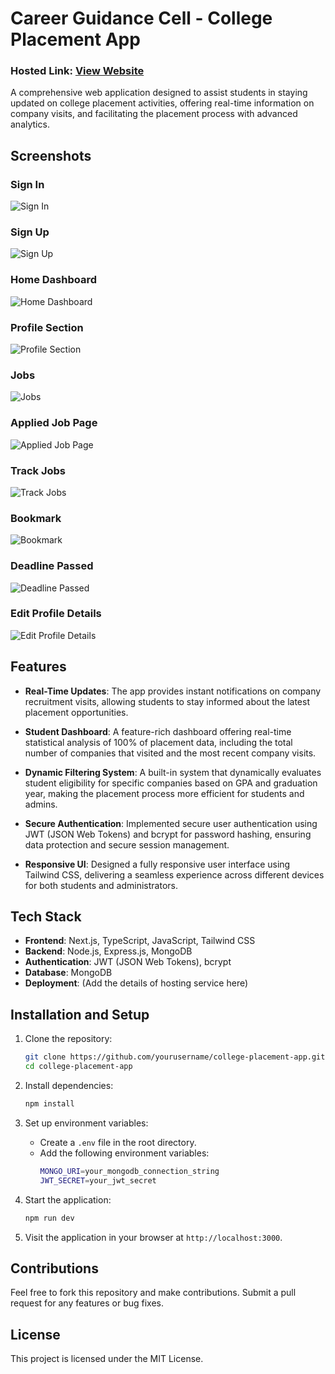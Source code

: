 # Career Guidance Cell - College Placement App

### Hosted Link: [View Website](https://cgcstudents.vercel.app/signin)

A comprehensive web application designed to assist students in staying updated on college placement activities, offering real-time information on company visits, and facilitating the placement process with advanced analytics.

## Screenshots

### Sign In
![Sign In](./screenshots/sign_in.png)

### Sign Up
![Sign Up](./screenshots/sign_up.png)

### Home Dashboard
![Home Dashboard](./screenshots/home_dashboard.png)

### Profile Section
![Profile Section](./screenshots/profile%20section.png)

### Jobs
![Jobs](./screenshots/Jobs.png)

### Applied Job Page
![Applied Job Page](./screenshots/Applied%20Job%20page.png)


### Track Jobs
![Track Jobs](./screenshots/Track%20Jobs.png)

### Bookmark
![Bookmark](./screenshots/bookmark.png)

### Deadline Passed
![Deadline Passed](./screenshots/deadline%20passed.png)

### Edit Profile Details
![Edit Profile Details](./screenshots/edit%20profile%20details.png)



## Features

- **Real-Time Updates**: The app provides instant notifications on company recruitment visits, allowing students to stay informed about the latest placement opportunities.
  
- **Student Dashboard**: A feature-rich dashboard offering real-time statistical analysis of 100% of placement data, including the total number of companies that visited and the most recent company visits.
  
- **Dynamic Filtering System**: A built-in system that dynamically evaluates student eligibility for specific companies based on GPA and graduation year, making the placement process more efficient for students and admins.

- **Secure Authentication**: Implemented secure user authentication using JWT (JSON Web Tokens) and bcrypt for password hashing, ensuring data protection and secure session management.

- **Responsive UI**: Designed a fully responsive user interface using Tailwind CSS, delivering a seamless experience across different devices for both students and administrators.

## Tech Stack

- **Frontend**: Next.js, TypeScript, JavaScript, Tailwind CSS
- **Backend**: Node.js, Express.js, MongoDB
- **Authentication**: JWT (JSON Web Tokens), bcrypt
- **Database**: MongoDB
- **Deployment**: (Add the details of hosting service here)

## Installation and Setup

1. Clone the repository:
    ```bash
    git clone https://github.com/yourusername/college-placement-app.git
    cd college-placement-app
    ```

2. Install dependencies:
    ```bash
    npm install
    ```

3. Set up environment variables:
    - Create a `.env` file in the root directory.
    - Add the following environment variables:
      ```bash
      MONGO_URI=your_mongodb_connection_string
      JWT_SECRET=your_jwt_secret
      ```

4. Start the application:
    ```bash
    npm run dev
    ```

5. Visit the application in your browser at `http://localhost:3000`.

## Contributions

Feel free to fork this repository and make contributions. Submit a pull request for any features or bug fixes.

## License

This project is licensed under the MIT License.
